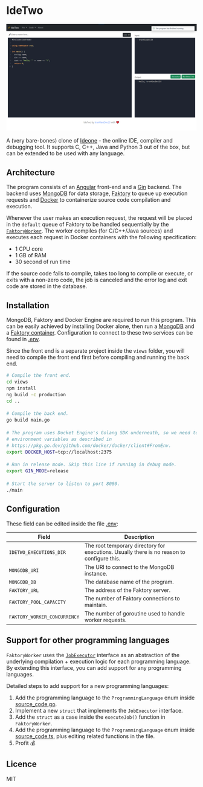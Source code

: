 # IdeTwo

![Screenshot of a C++ source code running successfully](resources/Screenshot.png)

A (very bare-bones) clone of [Ideone](https://ideone.com/) - the online IDE, compiler and debugging tool. It supports C, C++, Java and Python 3 out of the box, but can be extended to be used with any language.

## Architecture

The program consists of an [Angular](https://angular.io/) front-end and a [Gin](https://gin-gonic.com/) backend. The backend uses [MongoDB](https://www.mongodb.com/) for data storage, [Faktory](https://contribsys.com/faktory/) to queue up execution requests and [Docker](https://docker.com/) to containerize source code compilation and execution.

Whenever the user makes an execution request, the request will be placed in the `default` queue of Faktory to be handled sequentially by the [`FaktoryWorker`](controllers/workers/execute_worker/execute_worker.go). The worker compiles (for C/C++/Java sources) and executes each request in Docker containers with the following specification:

-   1 CPU core
-   1 GB of RAM
-   30 second of run time

If the source code fails to compile, takes too long to compile or execute, or exits with a non-zero code, the job is canceled and the error log and exit code are stored in the database.

## Installation

MongoDB, Faktory and Docker Engine are required to run this program. This can be easily achieved by installing Docker alone, then run a [MongoDB](https://hub.docker.com/_/mongo) and a [Faktory container](https://hub.docker.com/r/contribsys/faktory). Configuration to connect to these two services can be found in [.env](.env).

Since the front end is a separate project inside the `views` folder, you will need to compile the front end first before compiling and running the back end.

```bash
# Compile the front end.
cd views
npm install
ng build -c production
cd ..

# Compile the back end.
go build main.go

# The program uses Docket Engine's Golang SDK underneath, so we need to config
# environment variables as described in
# https://pkg.go.dev/github.com/docker/docker/client#FromEnv.
export DOCKER_HOST=tcp://localhost:2375

# Run in release mode. Skip this line if running in debug mode.
export GIN_MODE=release

# Start the server to listen to port 8080.
./main
```

## Configuration

These field can be edited inside the file [.env](.env):

| Field                        | Description                                                                                |
| ---------------------------- | ------------------------------------------------------------------------------------------ |
| `IDETWO_EXECUTIONS_DIR`      | The root temporary directory for executions. Usually there is no reason to configure this. |
| `MONGODB_URI`                | The URI to connect to the MongoDB instance.                                                |
| `MONGODB_DB`                 | The database name of the program.                                                          |
| `FAKTORY_URL`                | The address of the Faktory server.                                                         |
| `FAKTORY_POOL_CAPACITY`      | The number of Faktory connections to maintain.                                             |
| `FAKTORY_WORKER_CONCURRENCY` | The number of goroutine used to handle worker requests.                                    |

## Support for other programming languages

`FaktoryWorker` uses the [`JobExecutor`](controllers/workers/execute_worker/job_executor/job_executor.go) interface as an abstraction of the underlying compilation + execution logic for each programming language. By extending this interface, you can add support for any programming languages.

Detailed steps to add support for a new programming languages:

1. Add the programming language to the `ProgrammingLanguage` enum inside [source_code.go](models/source_code/source_code.go).
2. Implement a new `struct` that implements the `JobExecutor` interface.
3. Add the `struct` as a case inside the `executeJob()` function in `FaktoryWorker`.
4. Add the programming language to the `ProgrammingLanguage` enum inside [source_code.ts](views/src/models/source_code.ts), plus editing related functions in the file.
5. Profit 💰

## Licence

MIT
